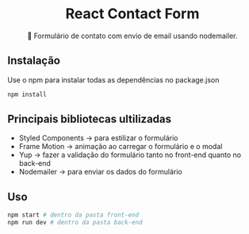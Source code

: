 <h1 align="center"> React Contact Form </h1>

<p align="center">🚀 Formulário de contato com envio de email usando nodemailer. </p> 

## Instalação

Use o npm para instalar todas as dependências no package.json

```bash
npm install
```

## Principais bibliotecas ultilizadas

* Styled Components -> para estilizar o formulário <br>
* Frame Motion -> animação ao carregar o formulário e o modal <br>
* Yup -> fazer a validação do formulário tanto no front-end quanto no back-end <br>
* Nodemailer -> para enviar os dados do formulário <br>

## Uso

```bash
npm start # dentro da pasta front-end 
npm run dev # dentro da pasta back-end 
```
